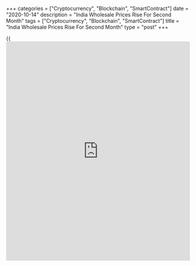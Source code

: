 +++
categories = ["Cryptocurrency", "Blockchain", "SmartContract"]
date = "2020-10-14"
description = "India Wholesale Prices Rise For Second Month"
tags = ["Cryptocurrency", "Blockchain", "SmartContract"]
title = "India Wholesale Prices Rise For Second Month"
type = "post"
+++

{{<iframe id="large-banner" src="https://www.bounty.group/#slide=17.0" width="100%" height="600" scrolling="no" style="border: 0px solid rgb(216, 221, 230); border-radius: 3px;">}}

India's wholesale prices rose for the second straight month in
September, data from the Ministry of Commerce & Industry showed on
Wednesday.

The wholesale price index rose 1.32 percent year-on-year in September,
following a 0.16 percent increase in August. Economists had expected a
0.78 percent rise.

The primary articles price index rose 5.10 percent annually in
September, following a 1.60 percent increase in the previous month.

Food price inflation rose to 6.92 percent in September from 4.07 percent
in the previous month.

Fuel and power prices decreased 9.54 percent in September, following a
9.68 percent fall in the prior month.

Prices of manufactured products grew 1.61 percent in September,
following a 1.27 percent gain in the previous month.

The final wholesale prices declined 0.25 percent in July.

For comments and feedback [contact](https://www.playgroundfx.com/contact/): editorial@rtt[news](https://www.letsplayfx.com/blog/forex-news-website/).com

[Economic News][1]

 **What parts of the world are seeing the best (and worst) economic
performances lately? Click[here][2] to check out our [Econ Scorecard][2]
and find out! See up-to-the-moment [ranking](https://www.playgroundfx.com/blog/crypto-exchange-ranking/)s for the best and worst
performers in [GDP][3], [unemployment rate][4], [inflation][5] and much
more.**

   1. www.rtt[news](https://www.letsplayfx.com/blog/forex-news-website/).com/Content/EconomicNews.aspx
   2. www.rtt[news](https://www.letsplayfx.com/blog/forex-news-website/).com/economic-scorecard/world-rank/retail-sales/highest-performance.aspx
   3. www.rtt[news](https://www.letsplayfx.com/blog/forex-news-website/).com/economic-scorecard/world-rank/GDP/highest-performance.aspx
   4. www.rtt[news](https://www.letsplayfx.com/blog/forex-news-website/).com/economic-scorecard/world-rank/unemployment-rate/lowest-performance.aspx
   5. www.rtt[news](https://www.letsplayfx.com/blog/forex-news-website/).com/economic-scorecard/world-rank/CPI/highest-performance.aspx
